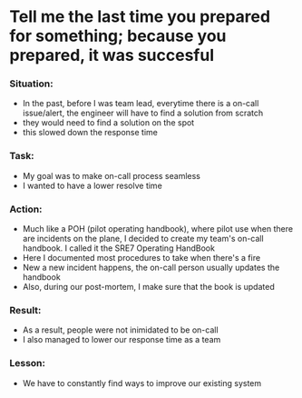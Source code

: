 # Tell me the last time you prepared for something; because you prepared, it was succesful

### Situation: 
- In the past, before I was team lead, everytime there is a on-call issue/alert, the engineer will have to find a solution from scratch 
- they would need to find a solution on the spot
- this slowed down the response time

### Task:
- My goal was to make on-call process seamless
- I wanted to have a lower resolve time

### Action: 
- Much like a POH (pilot operating handbook), where pilot use when there are incidents on the plane,
I decided to create my team's on-call handbook. I called it the SRE7 Operating HandBook
- Here I documented most procedures to take when there's a fire
- New a new incident happens, the on-call person usually updates the handbook
- Also, during our post-mortem, I make sure that the book is updated

### Result:
- As a result, people were not inimidated to be on-call
- I also managed to lower our response time as a team

### Lesson:
- We have to constantly find ways to improve our existing system


